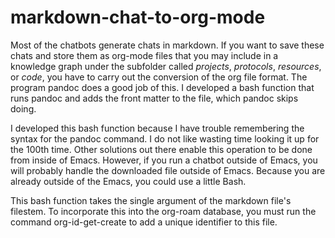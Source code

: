 # markdown-chat-to-org-mode

Most of the chatbots generate chats in markdown.
If you want to save these chats and store them as org-mode files that you may include in a knowledge graph under the subfolder called *projects*, *protocols*, *resources*, or *code*, you have to carry out the conversion of the org file format.
The program pandoc does a good job of this.
I developed a bash function that runs pandoc and adds the front matter to the file, which pandoc skips doing.

I developed this bash function because I have trouble remembering the syntax for the pandoc command.
I do not like wasting time looking it up for the 100th time.
Other solutions out there enable this operation to be done from inside of Emacs.
However, if you run a chatbot outside of Emacs, you will probably handle the downloaded file outside of Emacs.
Because you are already outside of the Emacs, you could use a little Bash.

This bash function takes the single argument of the markdown file's filestem.
To incorporate this into the org-roam database, you must run the command org-id-get-create to add a unique identifier to this file.
